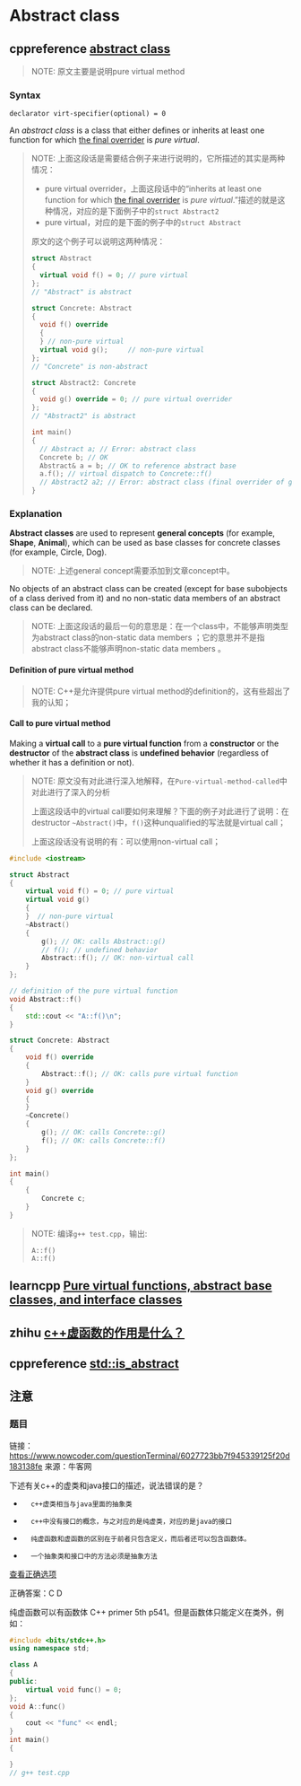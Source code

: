 # Abstract class

## cppreference [abstract class](https://en.cppreference.com/w/cpp/language/abstract_class)	

> NOTE: 原文主要是说明pure virtual method

### Syntax

```
declarator virt-specifier(optional) = 0		
```

An *abstract class* is a class that either defines or inherits at least one function for which [the final overrider](virtual.html) is *pure virtual*.

> NOTE: 上面这段话是需要结合例子来进行说明的，它所描述的其实是两种情况：
>
> - pure virtual overrider，上面这段话中的“inherits at least one function for which [the final overrider](virtual.html) is *pure virtual*.”描述的就是这种情况，对应的是下面例子中的`struct Abstract2`
> - pure virtual，对应的是下面的例子中的`struct Abstract`
>
> 
>
> 原文的这个例子可以说明这两种情况：
>
> ```c++
> struct Abstract
> {
> 	virtual void f() = 0; // pure virtual
> };
> // "Abstract" is abstract
> 
> struct Concrete: Abstract
> {
> 	void f() override
> 	{
> 	} // non-pure virtual
> 	virtual void g();     // non-pure virtual
> };
> // "Concrete" is non-abstract
> 
> struct Abstract2: Concrete
> {
> 	void g() override = 0; // pure virtual overrider
> };
> // "Abstract2" is abstract
> 
> int main()
> {
> 	// Abstract a; // Error: abstract class
> 	Concrete b; // OK
> 	Abstract& a = b; // OK to reference abstract base
> 	a.f(); // virtual dispatch to Concrete::f()
> 	// Abstract2 a2; // Error: abstract class (final overrider of g() is pure)
> }
> 
> ```
>
> 

### Explanation

**Abstract classes** are used to represent **general concepts** (for example, **Shape**, **Animal**), which can be used as base classes for concrete classes (for example, Circle, Dog).

> NOTE: 上述general concept需要添加到文章concept中。

No objects of an abstract class can be created (except for base subobjects of a class derived from it) and no non-static data members of an abstract class can be declared.

> NOTE: 上面这段话的最后一句的意思是：在一个class中，不能够声明类型为abstract class的non-static data members ；它的意思并不是指abstract class不能够声明non-static data members 。



#### Definition of pure virtual method

> NOTE: C++是允许提供pure virtual method的definition的，这有些超出了我的认知；



#### Call to pure virtual method

Making a **virtual call** to a **pure virtual function** from a **constructor** or the **destructor** of the **abstract class** is **undefined behavior** (regardless of whether it has a definition or not).

> NOTE: 原文没有对此进行深入地解释，在`Pure-virtual-method-called`中对此进行了深入的分析
>
> 上面这段话中的virtual call要如何来理解？下面的例子对此进行了说明：在destructor `~Abstract()`中，`f()`这种unqualified的写法就是virtual call；
>
> 上面这段话没有说明的有：可以使用non-virtual call；

```c++
#include <iostream>

struct Abstract
{
	virtual void f() = 0; // pure virtual
	virtual void g()
	{
	}  // non-pure virtual
	~Abstract()
	{
		g(); // OK: calls Abstract::g()
		// f(); // undefined behavior
		Abstract::f(); // OK: non-virtual call
	}
};

// definition of the pure virtual function
void Abstract::f()
{
	std::cout << "A::f()\n";
}

struct Concrete: Abstract
{
	void f() override
	{
		Abstract::f(); // OK: calls pure virtual function
	}
	void g() override
	{
	}
	~Concrete()
	{
		g(); // OK: calls Concrete::g()
		f(); // OK: calls Concrete::f()
	}
};

int main()
{
	{
		Concrete c;
	}
}

```

> NOTE: 编译`g++ test.cpp`，输出:
>
> ```
> A::f()
> A::f()
> ```



## learncpp [Pure virtual functions, abstract base classes, and interface classes](https://www.learncpp.com/cpp-tutorial/126-pure-virtual-functions-abstract-base-classes-and-interface-classes/)





## zhihu [c++虚函数的作用是什么？](https://www.zhihu.com/question/23971699)



## cppreference [std::is_abstract](https://en.cppreference.com/w/cpp/types/is_abstract)





## 注意

### 题目

链接：https://www.nowcoder.com/questionTerminal/6027723bb7f945339125f20d183138fe
来源：牛客网



下述有关c++的虚类和java接口的描述，说法错误的是？

- ```
    c++虚类相当与java里面的抽象类
    ```

- ```
    c++中没有接口的概念，与之对应的是纯虚类，对应的是java的接口
    ```

- ```
    纯虚函数和虚函数的区别在于前者只包含定义，而后者还可以包含函数体。
    ```

- ```
    一个抽象类和接口中的方法必须是抽象方法
    ```


[查看正确选项](javascript:void(0))

正确答案：C D

纯虚函数可以有函数体 C++ primer 5th p541。但是函数体只能定义在类外，例如：

```C++
#include <bits/stdc++.h>
using namespace std;

class A
{
public:
	virtual void func() = 0;
};
void A::func()
{
	cout << "func" << endl;
}
int main()
{

}
// g++ test.cpp

```

